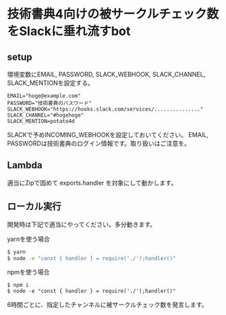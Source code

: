 # 技術書典4向けの被サークルチェック数をSlackに垂れ流すbot

## setup

環境変数にEMAIL, PASSWORD, SLACK_WEBHOOK, SLACK_CHANNEL, SLACK_MENTIONを設定する。

```
EMAIL="hoge@example.com"
PASSWORD="技術書典のパスワード"
SLACK_WEBHOOK="https://hooks.slack.com/services/..............."
SLACK_CHANNEL="#hogehoge"
SLACK_MENTION=potato4d
```

SLACKで予めINCOMING_WEBHOOKを設定しておいてください。
EMAIL, PASSWORDは技術書典のログイン情報です。取り扱いはご注意を。

## Lambda

適当にZipで固めて exports.handler を対象にして動かします。

## ローカル実行

開発時は下記で適当にやってください。多分動きます。

yarnを使う場合

```sh
$ yarn
$ node -e "const { handler } = require('./');handler()"
```

npmを使う場合

```
$ npm i
$ node -e "const { handler } = require('./');handler()"
```

6時間ごとに、指定したチャンネルに被サークルチェック数を発言します。

